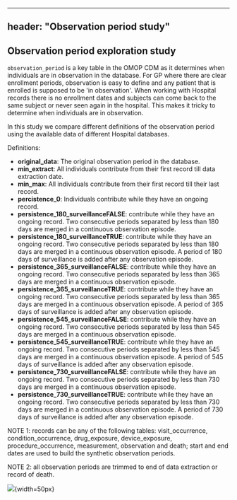 -----
header: "Observation period study"
-----

## Observation period exploration study

`observation_period` is a key table in the OMOP CDM as it determines when individuals are in observation in the database. For GP where there are clear enrollment periods, observation is easy to define and any patient that is enrolled is supposed to be 'in observation'. When working with Hospital records there is no enrollment dates and subjects can come back to the same subject or never seen again in the hospital. This makes it tricky to determine when individuals are in observation.

In this study we compare different definitions of the observation period using the available data of different Hospital databases.

Definitions:

- **original_data**: The original observation period in the database.
- **min_extract**: All individuals contribute from their first record till data extraction date.
- **min_max**: All individuals contribute from their first record till their last record.
- **percistence_0**: Individuals contribute while they have an ongoing record.
- **persistence_180_surveillanceFALSE**: contribute while they have an ongoing record. Two consecutive periods separated by less than 180 days are merged in a continuous observation episode.
- **persistence_180_surveillanceTRUE**: contribute while they have an ongoing record. Two consecutive periods separated by less than 180 days are merged in a continuous observation episode. A period of 180 days of surveillance is added after any observation episode.
- **persistence_365_surveillanceFALSE**: contribute while they have an ongoing record. Two consecutive periods separated by less than 365 days are merged in a continuous observation episode.
- **persistence_365_surveillanceTRUE**: contribute while they have an ongoing record. Two consecutive periods separated by less than 365 days are merged in a continuous observation episode. A period of 365 days of surveillance is added after any observation episode.
- **persistence_545_surveillanceFALSE**: contribute while they have an ongoing record. Two consecutive periods separated by less than 545 days are merged in a continuous observation episode.
- **persistence_545_surveillanceTRUE**: contribute while they have an ongoing record. Two consecutive periods separated by less than 545 days are merged in a continuous observation episode. A period of 545 days of surveillance is added after any observation episode.
- **persistence_730_surveillanceFALSE**: contribute while they have an ongoing record. Two consecutive periods separated by less than 730 days are merged in a continuous observation episode.
- **persistence_730_surveillanceTRUE**: contribute while they have an ongoing record. Two consecutive periods separated by less than 730 days are merged in a continuous observation episode. A period of 730 days of surveillance is added after any observation episode.

NOTE 1: records can be any of the following tables: visit_occurrence, condition_occurrence, drug_exposure, device_exposure, procedure_occurrence, measurement, observation and death; start and end dates are used to build the synthetic observation periods.

NOTE 2: all observation periods are trimmed to end of data extraction or record of death.

![](ohdsi_logo.svg){width=50px}

